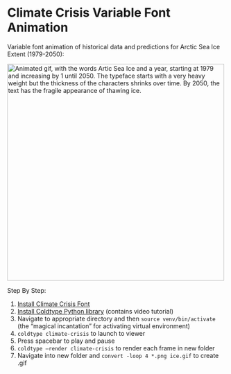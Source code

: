 # Climate Crisis Variable Font Animation

Variable font animation of historical data and predictions for Arctic Sea Ice Extent (1979-2050):


<img src="https://github.com/duncanbradley/typography/blob/main/ice.gif" alt="Animated gif, with the words Artic Sea Ice and a year, starting at 1979 and increasing by 1 until 2050. The typeface starts with a very heavy weight but the thickness of the characters shrinks over time. By 2050, the text has the fragile appearance of thawing ice." width="500" />

Step By Step:
1. [Install Climate Crisis Font](https://kampanjat.hs.fi/climatefont/index.html)
2. [Install Coldtype Python library](https://coldtype.goodhertz.com/install.html) (contains video tutorial)
3. Navigate to appropriate directory and then `source venv/bin/activate` (the “magical incantation” for activating virtual environment)
4. `coldtype climate-crisis` to launch to viewer
5. Press spacebar to play and pause
6. `coldtype —render climate-crisis` to render each frame in new folder
7. Navigate into new folder and `convert -loop 4 *.png ice.gif` to create .gif
